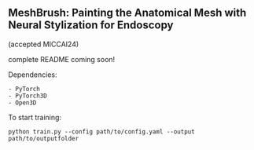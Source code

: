 ## MeshBrush: Painting the Anatomical Mesh with Neural Stylization for Endoscopy

(accepted MICCAI24)

complete README coming soon!

Dependencies: 
```
- PyTorch
- PyTorch3D
- Open3D
```

To start training:
```
python train.py --config path/to/config.yaml --output path/to/outputfolder
```

